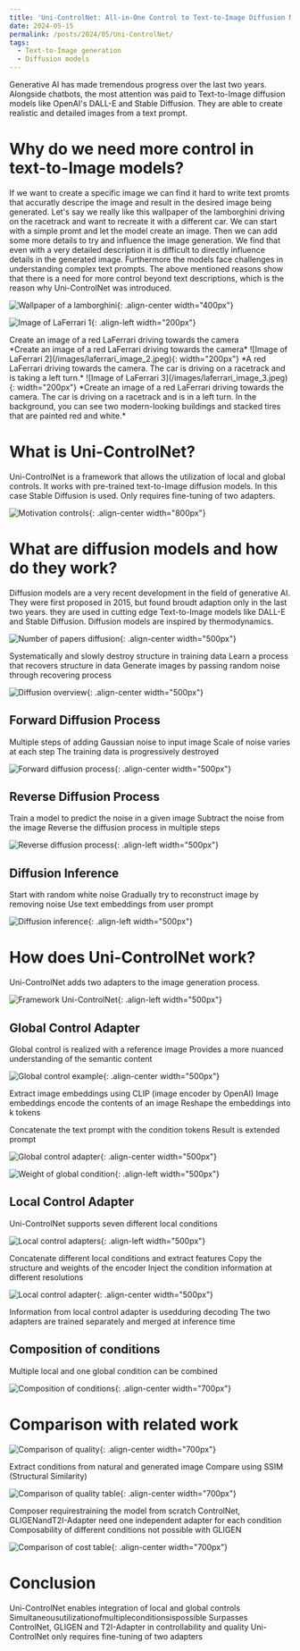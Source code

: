 ```yaml
---
title: 'Uni-ControlNet: All-in-One Control to Text-to-Image Diffusion Models'
date: 2024-05-15
permalink: /posts/2024/05/Uni-ControlNet/
tags:
  - Text-to-Image generation
  - Diffusion models
---
```


Generative AI has made tremendous progress over the last two years.
Alongside chatbots, the most attention was paid to Text-to-Image diffusion models like OpenAI's DALL-E and Stable Diffusion.
They are able to create realistic and detailed images from a text prompt.

Why do we need more control in text-to-Image models?
======

If we want to create a specific image we can find it hard to write text promts that accuratly descripe the image and result in the desired image being generated.
Let's say we really like this wallpaper of the lamborghini driving on the racetrack and want to recreate it with a different car.
We can start with a simple promt and let the model create an image. Then we can add some more details to try and influence the image generation.
We find that even with a very detailed description it is difficult to directly influence details in the generated image.
Furthermore the models face challenges in understanding complex text prompts.
The above mentioned reasons show that there is a need for more control beyond text descriptions, which is the reason why Uni-ControlNet was introduced.

![Wallpaper of a lamborghini](/images/lamborghini_wallpaper.jpg){: .align-center width="400px"}

![Image of LaFerrari 1](/images/laferrari_image_1.jpeg){: .align-left width="200px"}
<figcaption>Create an image of a red LaFerrari driving towards the camera</figcaption>
*Create an image of a red LaFerrari driving towards the camera*
![Image of LaFerrari 2](/images/laferrari_image_2.jpeg){: width="200px"}
*A red LaFerrari driving towards the camera. The car is driving on a racetrack and is taking a left turn.*
![Image of LaFerrari 3](/images/laferrari_image_3.jpeg){: width="200px"}
*Create an image of a red LaFerrari driving towards the camera. The car is driving on a racetrack and is in a left turn. 
In the background, you can see two modern-looking buildings and stacked tires that are painted red and white.*


What is Uni-ControlNet?
======

Uni-ControlNet is a framework that allows the utilization of local and global controls.
It works with pre-trained text-to-Image diffusion models. In this case Stable Diffusion is used.
Only requires fine-tuning of two adapters.

![Motivation controls](/images/motivation_controls.png){: .align-center width="800px"}


What are diffusion models and how do they work?
======

Diffusion models are a very recent development in the field of generative AI. 
They were first proposed in 2015, but found broudt adaption only in the last two years.
they are used in cutting edge Text-to-Image models like DALL-E and Stable Diffusion.
Diffusion models are inspired by thermodynamics.

![Number of papers diffusion](/images/number_of_papers_diffusion.png){: .align-center width="500px"}

Systematically and slowly destroy structure in training data
Learn a process that recovers structure in data
Generate images by passing random noise through recovering process

![Diffusion overview](/images/diffusion_overview.png){: .align-center width="500px"}

Forward Diffusion Process
------

Multiple steps of adding Gaussian noise to input image
Scale of noise varies at each step
The training data is progressively destroyed

![Forward diffusion process](/images/forward_diffusion_process.png){: .align-center width="500px"}

Reverse Diffusion Process
------

Train a model to predict the noise in a given image
Subtract the noise from the image
Reverse the diffusion process in multiple steps

![Reverse diffusion process](/images/reverse_diffusion_process.png){: .align-left width="500px"}

Diffusion Inference
------

Start with random white noise
Gradually try to reconstruct image by removing noise
Use text embeddings from user prompt

![Diffusion inference](/images/diffusion_inference.png){: .align-left width="500px"}


How does Uni-ControlNet work?
======

Uni-ControlNet adds two adapters to the image generation process.

![Framework Uni-ControlNet](/images/framework_uni-controlnet.png){: .align-left width="500px"}

Global Control Adapter
------

Global control is realized with a reference image
Provides a more nuanced understanding of the semantic content

![Global control example](/images/global_control_example.png){: .align-center width="500px"}

Extract image embeddings using CLIP (image encoder by OpenAI)
Image embeddings encode the contents of an image
Reshape the embeddings into k tokens

Concatenate the text prompt with the condition tokens
Result is extended prompt

![Global control adapter](/images/global_control_adapter.png){: .align-center width="500px"}

![Weight of global condition](/images/weight_of_global_condition.png){: .align-left width="500px"}

Local Control Adapter
------

Uni-ControlNet supports seven different local conditions

![Local control adapters](/images/local_control_adapters.png){: .align-left width="500px"}

Concatenate different local conditions and extract features
Copy the structure and weights of the encoder
Inject the condition information at different resolutions

![Local control adapter](/images/local_control_adapter.png){: .align-center width="500px"}

Information from local control adapter is usedduring decoding
The two adapters are trained separately and merged at inference time

Composition of conditions
------

Multiple local and one global condition can be combined

![Composition of conditions](/images/composition_of_conditions.png){: .align-center width="700px"}

Comparison with related work
======

![Comparison of quality](/images/comparison_quality.png){: .align-center width="700px"}

Extract conditions from natural and generated image
Compare using SSIM (Structural Similarity)

![Comparison of quality table](/images/comparison_quality_table.png){: .align-center width="700px"}

Composer requirestraining the model from scratch
ControlNet, GLIGENandT2I-Adapter need one independent adapter for each condition
Composability of different conditions not possible with GLIGEN

![Comparison of cost table](/images/comparison_cost_table.png){: .align-center width="700px"}


Conclusion
======

Uni-ControlNet enables integration of local and global controls
Simultaneousutilizationofmultipleconditionsispossible
Surpasses ControlNet, GLIGEN and T2I-Adapter in controllability and quality
Uni-ControlNet only requires fine-tuning of two adapters

